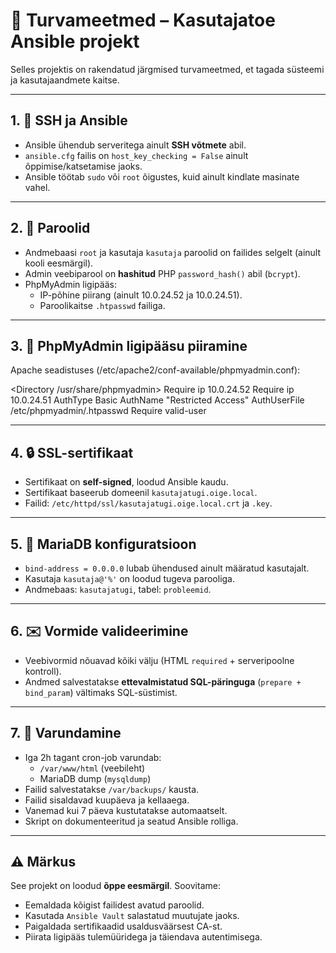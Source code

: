 # 🔐 Turvameetmed – Kasutajatoe Ansible projekt

Selles projektis on rakendatud järgmised turvameetmed, et tagada süsteemi ja kasutajaandmete kaitse.

---

## 1. 🔑 SSH ja Ansible

- Ansible ühendub serveritega ainult **SSH võtmete** abil.
- `ansible.cfg` failis on `host_key_checking = False` ainult õppimise/katsetamise jaoks.
- Ansible töötab `sudo` või `root` õigustes, kuid ainult kindlate masinate vahel.

---

## 2. 📛 Paroolid

- Andmebaasi `root` ja kasutaja `kasutaja` paroolid on failides selgelt (ainult kooli eesmärgil).
- Admin veebiparool on **hashitud** PHP `password_hash()` abil (`bcrypt`).
- PhpMyAdmin ligipääs:
  - IP-põhine piirang (ainult 10.0.24.52 ja 10.0.24.51).
  - Paroolikaitse `.htpasswd` failiga.

---

## 3. 🔐 PhpMyAdmin ligipääsu piiramine

Apache seadistuses (/etc/apache2/conf-available/phpmyadmin.conf):

<Directory /usr/share/phpmyadmin>
    Require ip 10.0.24.52
    Require ip 10.0.24.51
    AuthType Basic
    AuthName "Restricted Access"
    AuthUserFile /etc/phpmyadmin/.htpasswd
    Require valid-user
</Directory>

---

## 4. 🔒 SSL-sertifikaat

- Sertifikaat on **self-signed**, loodud Ansible kaudu.
- Sertifikaat baseerub domeenil `kasutajatugi.oige.local`.
- Failid: `/etc/httpd/ssl/kasutajatugi.oige.local.crt` ja `.key`.

---

## 5. 🧱 MariaDB konfiguratsioon

- `bind-address = 0.0.0.0` lubab ühendused ainult määratud kasutajalt.
- Kasutaja `kasutaja@'%'` on loodud tugeva parooliga.
- Andmebaas: `kasutajatugi`, tabel: `probleemid`.

---

## 6. ✉️ Vormide valideerimine

- Veebivormid nõuavad kõiki välju (HTML `required` + serveripoolne kontroll).
- Andmed salvestatakse **ettevalmistatud SQL-päringuga** (`prepare + bind_param`) vältimaks SQL-süstimist.

---

## 7. 🔁 Varundamine

- Iga 2h tagant cron-job varundab:
  - `/var/www/html` (veebileht)
  - MariaDB dump (`mysqldump`)
- Failid salvestatakse `/var/backups/` kausta.
- Failid sisaldavad kuupäeva ja kellaaega.
- Vanemad kui 7 päeva kustutatakse automaatselt.
- Skript on dokumenteeritud ja seatud Ansible rolliga.

---

## ⚠️ Märkus

See projekt on loodud **õppe eesmärgil**. Soovitame:
- Eemaldada kõigist failidest avatud paroolid.
- Kasutada `Ansible Vault` salastatud muutujate jaoks.
- Paigaldada sertifikaadid usaldusväärsest CA-st.
- Piirata ligipääs tulemüüridega ja täiendava autentimisega.

